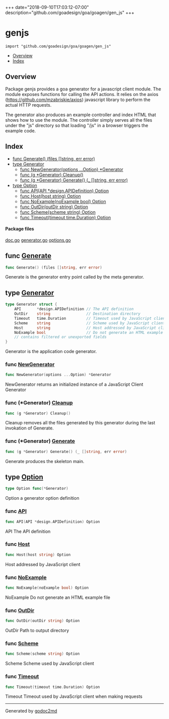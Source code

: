 +++
date="2018-09-10T17:03:12-07:00"
description="github.com/goadesign/goa/goagen/gen_js"
+++


# genjs
`import "github.com/goadesign/goa/goagen/gen_js"`

* [Overview](#pkg-overview)
* [Index](#pkg-index)

## <a name="pkg-overview">Overview</a>
Package genjs provides a goa generator for a javascript client module.
The module exposes functions for calling the API actions. It relies on the
axios (<a href="https://github.com/mzabriskie/axios">https://github.com/mzabriskie/axios</a>) javascript library to perform the actual HTTP requests.

The generator also produces an example controller and index HTML that shows how to use the module.
The controller simply serves all the files under the "js" directory so that loading "/js" in a
browser triggers the example code.




## <a name="pkg-index">Index</a>
* [func Generate() (files []string, err error)](#Generate)
* [type Generator](#Generator)
  * [func NewGenerator(options ...Option) *Generator](#NewGenerator)
  * [func (g *Generator) Cleanup()](#Generator.Cleanup)
  * [func (g *Generator) Generate() (_ []string, err error)](#Generator.Generate)
* [type Option](#Option)
  * [func API(API *design.APIDefinition) Option](#API)
  * [func Host(host string) Option](#Host)
  * [func NoExample(noExample bool) Option](#NoExample)
  * [func OutDir(outDir string) Option](#OutDir)
  * [func Scheme(scheme string) Option](#Scheme)
  * [func Timeout(timeout time.Duration) Option](#Timeout)


#### <a name="pkg-files">Package files</a>
[doc.go](/src/github.com/goadesign/goa/goagen/gen_js/doc.go) [generator.go](/src/github.com/goadesign/goa/goagen/gen_js/generator.go) [options.go](/src/github.com/goadesign/goa/goagen/gen_js/options.go) 





## <a name="Generate">func</a> [Generate](/src/target/generator.go?s=1071:1114#L42)
``` go
func Generate() (files []string, err error)
```
Generate is the generator entry point called by the meta generator.




## <a name="Generator">type</a> [Generator](/src/target/generator.go?s=503:998#L31)
``` go
type Generator struct {
    API       *design.APIDefinition // The API definition
    OutDir    string                // Destination directory
    Timeout   time.Duration         // Timeout used by JavaScript client when making requests
    Scheme    string                // Scheme used by JavaScript client
    Host      string                // Host addressed by JavaScript client
    NoExample bool                  // Do not generate an HTML example file
    // contains filtered or unexported fields
}

```
Generator is the application code generator.







### <a name="NewGenerator">func</a> [NewGenerator](/src/target/generator.go?s=322:369#L20)
``` go
func NewGenerator(options ...Option) *Generator
```
NewGenerator returns an initialized instance of a JavaScript Client Generator





### <a name="Generator.Cleanup">func</a> (\*Generator) [Cleanup](/src/target/generator.go?s=7188:7217#L275)
``` go
func (g *Generator) Cleanup()
```
Cleanup removes all the files generated by this generator during the last invokation of Generate.




### <a name="Generator.Generate">func</a> (\*Generator) [Generate](/src/target/generator.go?s=1915:1969#L72)
``` go
func (g *Generator) Generate() (_ []string, err error)
```
Generate produces the skeleton main.




## <a name="Option">type</a> [Option](/src/target/options.go?s=110:138#L7)
``` go
type Option func(*Generator)
```
Option a generator option definition







### <a name="API">func</a> [API](/src/target/options.go?s=165:207#L10)
``` go
func API(API *design.APIDefinition) Option
```
API The API definition


### <a name="Host">func</a> [Host](/src/target/options.go?s=722:751#L38)
``` go
func Host(host string) Option
```
Host addressed by JavaScript client


### <a name="NoExample">func</a> [NoExample](/src/target/options.go?s=854:891#L45)
``` go
func NoExample(noExample bool) Option
```
NoExample Do not generate an HTML example file


### <a name="OutDir">func</a> [OutDir](/src/target/options.go?s=293:326#L17)
``` go
func OutDir(outDir string) Option
```
OutDir Path to output directory


### <a name="Scheme">func</a> [Scheme](/src/target/options.go?s=593:626#L31)
``` go
func Scheme(scheme string) Option
```
Scheme Scheme used by JavaScript client


### <a name="Timeout">func</a> [Timeout](/src/target/options.go?s=449:491#L24)
``` go
func Timeout(timeout time.Duration) Option
```
Timeout Timeout used by JavaScript client when making requests









- - -
Generated by [godoc2md](https://godoc.org/github.com/davecheney/godoc2md)
